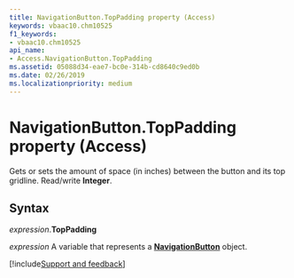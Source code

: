 ```yaml
---
title: NavigationButton.TopPadding property (Access)
keywords: vbaac10.chm10525
f1_keywords:
- vbaac10.chm10525
api_name:
- Access.NavigationButton.TopPadding
ms.assetid: 05088d34-eae7-bc0e-314b-cd8640c9ed0b
ms.date: 02/26/2019
ms.localizationpriority: medium
---
```



# NavigationButton.TopPadding property (Access)

Gets or sets the amount of space (in inches) between the button and its top gridline. Read/write **Integer**.


## Syntax

_expression_.**TopPadding**

_expression_ A variable that represents a **[NavigationButton](Access.NavigationButton.md)** object.




[!include[Support and feedback](~/includes/feedback-boilerplate.md)]